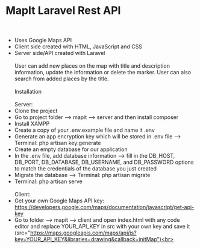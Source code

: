# MapIt Laravel Rest API <br><br> 
- Uses Google Maps API<br>
- Client side created with HTML, JavaScript and CSS <br>
- Server side/API created with Laravel<br><br>
User can add new places on the map with title and description information, update the information or delete the marker.
User can also search from added places by the title.<br><br>
Installation<br><br>
Server:<br>
- Clone the project<br>
- Go to project folder --> mapit --> server and then install composer <br>
- Install XAMPP <br>
- Create a copy of your .env.example file and name it .env<br>
- Generate an app encryption key which will be stored in .env file --> Terminal: php artisan key:generate<br>
- Create an empty database for our application<br>
- In the .env file, add database information --> fill in the DB_HOST, DB_PORT, DB_DATABASE, DB_USERNAME, and DB_PASSWORD options to match the credentials of the database you just created<br>
- Migrate the database --> Terminal: php artisan migrate<br>
- Terminal: php artisan serve<br><br>
Client:<br>
- Get your own Google Maps API key: https://developers.google.com/maps/documentation/javascript/get-api-key<br>
- Go to folder --> mapit --> client and open index.html with any code editor and replace YOUR_API_KEY in src with your own key and save it (src="https://maps.googleapis.com/maps/api/js?key=YOUR_API_KEY&libraries=drawing&callback=initMap")<br>
